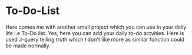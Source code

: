# To-Do-List
Here comes me with another small project which you can use in your daily life i.e To-Do list. Yes, here you can add your daily to-do actvities. 
Here is used J-query telling truth which I don't like more as similar function could be made normally.
